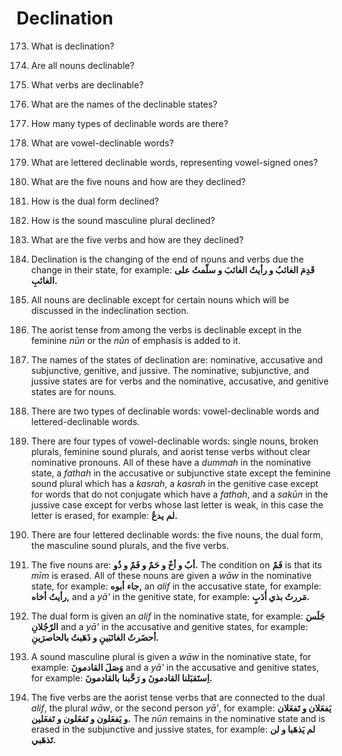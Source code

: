 Declination
===========

173. What is declination?

174. Are all nouns declinable?

175. What verbs are declinable?

176. What are the names of the declinable states?

177. How many types of declinable words are there?

178. What are vowel-declinable words?

179. What are lettered declinable words, representing vowel-signed ones?

180. What are the five nouns and how are they declined?

181. How is the dual form declined?

182. How is the sound masculine plural declined?

183. What are the five verbs and how are they declined?

173. Declination is the changing of the end of nouns and verbs due the
change in their state, for example: **قَدِمَ الغائبُ و رأیتُ الغائبَ و
سلّمتُ علی الغائبِ.**

174. All nouns are declinable except for certain nouns which will be
discussed in the indeclination section.

175. The aorist tense from among the verbs is declinable except in the
feminine *nūn* or the *nūn* of emphasis is added to it.

176. The names of the states of declination are: nominative, accusative
and subjunctive, genitive, and jussive. The nominative, subjunctive, and
jussive states are for verbs and the nominative, accusative, and
genitive states are for nouns.

177. There are two types of declinable words: vowel-declinable words and
lettered-declinable words.

178. There are four types of vowel-declinable words: single nouns,
broken plurals, feminine sound plurals, and aorist tense verbs without
clear nominative pronouns. All of these have a *dummah* in the
nominative state, a *fathah* in the accusative or subjunctive state
except the feminine sound plural which has a *kasrah*, a *kasrah* in the
genitive case except for words that do not conjugate which have a
*fathah*, and a *sakūn* in the jussive case except for verbs whose last
letter is weak, in this case the letter is erased, for example: **لم**
**یدعُ.**

179. There are four lettered declinable words: the five nouns, the dual
form, the masculine sound plurals, and the five verbs.

180. The five nouns are: **أبٌ و أخٌ و حَمٌ و فَمٌ و ذُو.** The
condition on **فَمٌ** is that its *mīm* is erased. All of these nouns
are given a *wāw* in the nominative state, for example: **جاء**
**أبوه,** an *alif* in the accusative state, for example: **رأیتُ**
**أخاه,** and a *yā'* in the genitive state, for example: **مَررتُ بذي
أدَبٍ.**

181. The dual form is given an *alif* in the nominative state, for
example: **جَلَسَ الرّجُلانِ** and a *yā'* in the accusative and
genitive states, for example: **أحضَرتُ الغائبَینِ و ذَهَبتُ
بالحاصرَینِ.**

182. A sound masculine plural is given a *wāw* in the nominative state,
for example: **وَصَلَ القادمونَ** and a *yā'* in the accusative and
genitive states, for example: **اِستَقبَلنا القادمونَ و رَحَّبنا**
**بالقادمونَ.**

183. The five verbs are the aorist tense verbs that are connected to the
dual *alif*, the plural *wāw*, or the second person *yā'*, for example:
**یَفعَلان و تَفعَلان و یَفعَلون و تَفعَلون و** **تَفعَلین.** The *nūn*
remains in the nominative state and is erased in the subjunctive and
jussive states, for example: **لم یَذهَبا و لن** **تَذهَبي.**


